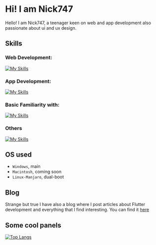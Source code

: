 # Hi! I am Nick747
Hello! I am Nick747, a teenager keen on web and app development also passionate about ui and ux design.

## Skills
### Web Development:
[![My Skills](https://skillicons.dev/icons?i=html,js,css,bootstrap)](https://skillicons.dev)
### App Development:
[![My Skills](https://skillicons.dev/icons?i=flutter,dart)](https://skillicons.dev)
### Basic Familiarity with:
[![My Skills](https://skillicons.dev/icons?i=python,c,cpp,kotlin)](https://skillicons.dev)
### Others
[![My Skills](https://skillicons.dev/icons?i=arduino,latex,git)](https://skillicons.dev)

## OS used
- `Windows`, main
- `Macintosh`, coming soon
- `Linux-Manjaro`, dual-boot

## Blog
Strange but true I have also a blog where I post articles about Flutter development and everything that I find interesting. You can find it [here](https://nick747.hashnode.dev/)

## Some cool panels
[![Top Langs](https://github-readme-stats.vercel.app/api/top-langs/?username=anuraghazra&layout=donut)](https://github.com/anuraghazra/github-readme-stats)

